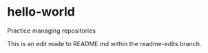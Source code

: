 # hello-world
Practice managing repositories


This is an edit made to README.md within the readme-edits branch.
